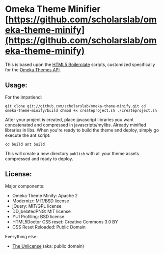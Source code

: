 # Omeka Theme Minifier [https://github.com/scholarslab/omeka-theme-minify](https://github.com/scholarslab/omeka-theme-minify)

This is based upon the [HTML5 Boilerplate](http://html5boilerplate.com) scripts, customized specifically for the [Omeka Themes API](http://omeka.org/).

## Usage:

For the impatiend:

`git clone git://github.com/scholarslab/omeka-theme-minify.git
 cd omeka-theme-minify/build
 chmod +x createproject.sh
 ./createproject.sh
`

After your project is created, place javascript libraries you want concatenated and compressed in javascripts/mylibs. Already minified libraries in libs. When you're ready to build the theme and deploy, simply go execute the ant script:

`cd build
ant build`

This will create a new directory `publish` with all your theme assets compressed and ready to deploy.

## License:

Major components:

* Omeka Theme Minify: Apache 2
* Modernizr: MIT/BSD license
* jQuery: MIT/GPL license
* DD_belatedPNG: MIT license
* YUI Profiling: BSD license
* HTML5Doctor CSS reset: Creative Commons 3.0 BY
* CSS Reset Reloaded: Public Domain

Everything else:

* [The Unlicense](http://unlicense.org) (aka: public domain)